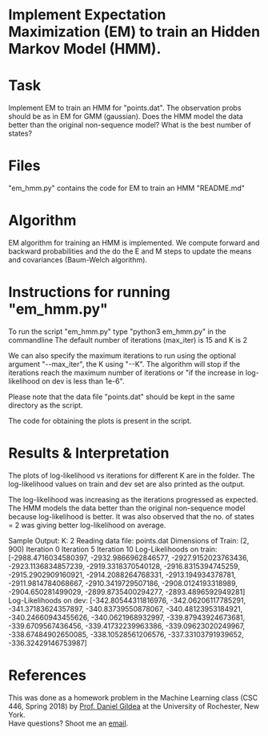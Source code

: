 # Implement Expectation Maximization (EM) to train an Hidden Markov Model (HMM).


Task
=============================================================================================================
Implement EM to train an HMM for "points.dat". The observation probs should be as in EM for GMM (gaussian).
Does the HMM model the data better than the original non-sequence model?
What is the best number of states?


Files
=============================================================================================================
"em_hmm.py" contains the code for EM to train an HMM
"README.md"


Algorithm
=============================================================================================================
EM algorithm for training an HMM is implemented. We compute forward and backward probabilities and the do the E and M steps to update the means and covariances (Baum-Welch algorithm).


Instructions for running "em_hmm.py"
=============================================================================================================
To run the script "em_hmm.py" type "python3 em_hmm.py" in the commandline
The default number of iterations (max_iter) is 15 and K is 2

We can also specify the maximum iterations to run using the optional argument "--max_iter", the K using "--K". The algorithm will stop if the iterations reach the maximum number of iterations or "if the increase in log-likelihood on dev is less than 1e-6".

Please note that the data file "points.dat" should be kept in the same directory as the script.

The code for obtaining the plots is present in the script.


Results & Interpretation
=============================================================================================================
The plots of log-likelihood vs iterations for different K are in the folder.
The log-likelihood values on train and dev set are also printed as the output.

The log-likelihood was increasing as the iterations progressed as expected. The HMM models the data better than the original non-sequence model because log-likelihood is better. It was also observed that the no. of states = 2 was giving better log-likelihood on average.

Sample Output:
K: 2
Reading data file: points.dat
Dimensions of Train:  (2, 900)
Iteration 0
Iteration 5
Iteration 10
Log-Likelihoods on train: [-2988.4716034580397, -2932.9866962846577, -2927.9152023763436, -2923.1136834857239, -2919.3318370540128, -2916.8315394745259, -2915.2902909160921, -2914.2088264768331, -2913.194934378781, -2911.9814784068667, -2910.3419729507186, -2908.0124193318989, -2904.650281499029, -2899.8735400294277, -2893.4896592949281]
Log-Likelihoods on dev: [-342.80544311816976, -342.06206117785291, -341.37183624357897, -340.83739550878067, -340.48123953184921, -340.24660943455626, -340.0621968932997, -339.87943924673681, -339.6709567436456, -339.41732239963386, -339.09623020249967, -338.67484902650085, -338.10528561206576, -337.33103791939652, -336.32429146753987]


References
=============================================================================================================
This was done as a homework problem in the Machine Learning class (CSC 446, Spring 2018) by [Prof. Daniel Gildea](https://www.cs.rochester.edu/~gildea/) at the University of Rochester, New York. <br />
Have questions? Shoot me an [email](https://sites.google.com/view/deepakpandita/contact).
